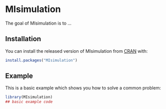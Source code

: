 # MIsimulation

<!-- badges: start -->
<!-- badges: end -->

The goal of MIsimulation is to ...

## Installation

You can install the released version of MIsimulation from [CRAN](https://CRAN.R-project.org) with:

``` r
install.packages("MIsimulation")
```

## Example

This is a basic example which shows you how to solve a common problem:

``` r
library(MIsimulation)
## basic example code
```

